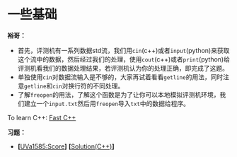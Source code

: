 # 一些基础
**裕哥：**
* 首先，评测机有一系列数据std流，我们用`cin`(c++)或者`input`(python)来获取这个流中的数据，然后经过我们的处理，使用`cout`(c++)或者`print`(python)给评测机看我们的数据处理结果，若评测机认为你的处理正确，即完成了这题。
* 单独使用`cin`对数据流输入是不够的，大家再试着看看`getline`的用法，同时注意`getline`和`cin`对换行符的不同处理。
* 了解`freopen`的用法，了解这个函数是为了让你可以本地模拟评测机环境，我们建立一个`input.txt`然后用`freopen`导入`txt`中的数据给程序。  

To learn C++: [Fast C++](https://github.com/Huixxi/Fast-C-plus-plus)

**习题：**  
* **[**[UVa1585:Score](https://vjudge.net/problem/UVA-1585)**]** **[**[Solution(C++)][1]**]**

[1]: https://github.com/Huixxi/Algorithm-with-Cplusplus/blob/master/Week01-%E5%9F%BA%E7%A1%80/UVa1585_Score.cpp
